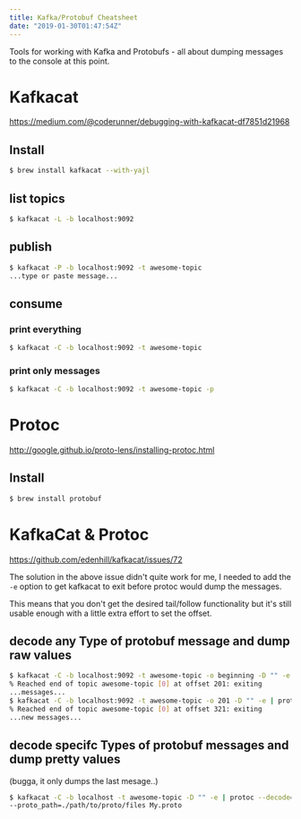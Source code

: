 ```yaml
---
title: Kafka/Protobuf Cheatsheet
date: "2019-01-30T01:47:54Z"
---
```


Tools for working with Kafka and Protobufs - all about dumping messages to the
console at this point.

# Kafkacat

https://medium.com/@coderunner/debugging-with-kafkacat-df7851d21968

## Install

```bash
$ brew install kafkacat --with-yajl
```

## list topics

```bash
$ kafkacat -L -b localhost:9092
```

## publish

```bash
$ kafkacat -P -b localhost:9092 -t awesome-topic
...type or paste message...
```

## consume

### print everything

```bash
$ kafkacat -C -b localhost:9092 -t awesome-topic
```

### print only messages

```bash
$ kafkacat -C -b localhost:9092 -t awesome-topic -p
```

# Protoc

http://google.github.io/proto-lens/installing-protoc.html

## Install

```bash
$ brew install protobuf
```

# KafkaCat & Protoc

https://github.com/edenhill/kafkacat/issues/72

The solution in the above issue didn't quite work for me, I needed to add the `-e`
option to get kafkacat to exit before protoc would dump the messages.

This means that you don't get the desired tail/follow functionality but it's still
usable enough with a little extra effort to set the offset.

## decode any Type of protobuf message and dump raw values

```bash
$ kafkacat -C -b localhost:9092 -t awesome-topic -o beginning -D "" -e | protoc --decode_raw
% Reached end of topic awesome-topic [0] at offset 201: exiting
...messages...
$ kafkacat -C -b localhost:9092 -t awesome-topic -o 201 -D "" -e | protoc --decode_raw
% Reached end of topic awesome-topic [0] at offset 321: exiting
...new messages...
```

## decode specifc Types of protobuf messages and dump pretty values

(bugga, it only dumps the last mesage..)

```bash
$ kafkacat -C -b localhost -t awesome-topic -D "" -e | protoc --decode=my.message.Type \
--proto_path=./path/to/proto/files My.proto
```
